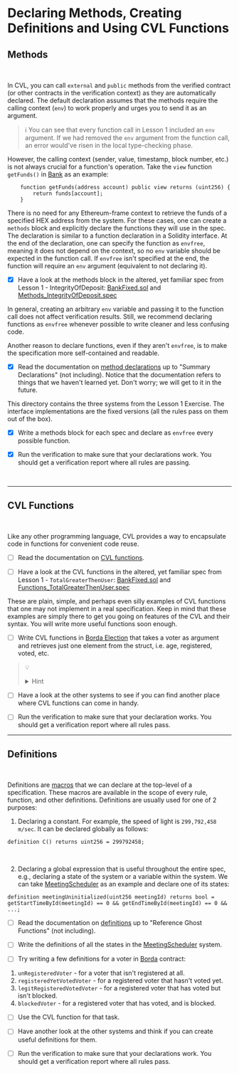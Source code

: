 # Declaring Methods, Creating Definitions and Using CVL Functions

## Methods

</br>

In CVL, you can call `external` and `public` methods from the verified contract (or other contracts in the verification context) as they are automatically declared. The default declaration assumes that the methods require the calling context (`env`) to work properly and urges you to send it as an argument. 

> :information_source: You can see that every function call in Lesson 1 included an `env` argument. If we had removed the `env` argument from the function call, an error would've risen in the local type-checking phase.

However, the calling context (sender, value, timestamp, block number, etc.) is not always crucial for a function's operation. Take the `view` function `getFunds()` in [Bank](LessonExamples/Methods.sol) as an example:

```
	function getFunds(address account) public view returns (uint256) {
		return funds[account];
	}
```

There is no need for any Ethereum-frame context to retrieve the funds of a specified HEX address from the system.
For these cases, one can create a `methods` block and explicitly declare the functions they will use in the spec. The declaration is similar to a function declaration in a Solidity interface. At the end of the declaration, one can specify the function as `envfree`, meaning it does not depend on the context, so no `env` variable should be expected in the function call. If `envfree` isn't specified at the end, the function will require an `env` argument (equivalent to not declaring it).

- [x] Have a look at the methods block in the altered, yet familiar spec from Lesson 1 - IntegrityOfDeposit: [BankFixed.sol](LessonExamples/BankFixed.sol) and [Methods_IntegrityOfDeposit.spec](LessonExamples/Methods_IntegrityOfDeposit.spec)

In general, creating an arbitrary `env` variable and passing it to the function call does not affect verification results. Still, we recommend declaring functions as `envfree` whenever possible to write cleaner and less confusing code.

Another reason to declare functions, even if they aren't `envfree`, is to make the specification more self-contained and readable. 

- [x] Read the documentation on [method declarations](https://certora.atlassian.net/wiki/spaces/CPD/pages/181960777/Method+Declarations) up to "Summary Declarations" (not including). Notice that the documentation refers to things that we haven't learned yet. Don't worry; we will get to it in the future.

This directory contains the three systems from the Lesson 1 Exercise. The interface implementations are the fixed versions (all the rules pass on them out of the box).

- [x] Write a methods block for each spec and declare as `envfree` every possible function.

- [x] Run the verification to make sure that your declarations work. You should get a verification report where all rules are passing.

</br>

---

## CVL Functions

</br>

Like any other programming language, CVL provides a way to encapsulate code in functions for convenient code reuse.

- [ ] Read the documentation on [CVL functions](https://certora.atlassian.net/wiki/spaces/CPD/pages/238846033/CVL+Functions). 

- [ ] Have a look at the CVL functions in the altered, yet familiar spec from Lesson 1 - `TotalGreaterThenUser`: [BankFixed.sol](LessonExamples/BankFixed.sol) and [Functions_TotalGreaterThenUser.spec](LessonExamples/Functions_TotalGreaterThenUser.spec)

These are plain, simple, and perhaps even silly examples of CVL functions that one may not implement in a real specification. Keep in mind that these examples are simply there to get you going on features of the CVL and their syntax. You will write more useful functions soon enough.

- [ ] Write CVL functions in [Borda Election](Borda) that takes a voter as argument and retrieves just one element from the struct, i.e. age, registered, voted, etc.

> :bulb: 
> <details>
>  <summary>Hint</summary>
> Look at the use of `getFullVoterDetails` in `onceBlackListedNotOut`. you can export this assignment to a CVL function that will retrieve a single element that you need.
></details>

- [ ] Have a look at the other systems to see if you can find another place where CVL functions can come in handy.

- [ ] Run the verification to make sure that your declaration works. You should get a verification report where all rules pass.

---

## Definitions

</br>

Definitions are [macros](https://en.wikipedia.org/wiki/Macro_(computer_science)) that we can declare at the top-level of a specification. These macros are available in the scope of every rule, function, and other definitions.
Definitions are usually used for one of 2 purposes:

1. Declaring a constant. For example, the speed of light is `299,792,458 m/sec`. It can be declared globally as follows:

```
definition C() returns uint256 = 299792458;
``` 

</br>

2. Declaring a global expression that is useful throughout the entire spec, e.g., declaring a state of the system or a variable within the system. We can take [MeetingScheduler](MeetingScheduler) as an example and declare one of its states:

```
definition meetingUninitialized(uint256 meetingId) returns bool = getStartTimeById(meetingId) == 0 && getEndTimeById(meetingId) == 0 && ...;
```

- [ ] Read the documentation on [definitions](https://certora.atlassian.net/wiki/spaces/CPD/pages/41156868/Definitions) up to "Reference Ghost Functions" (not including).

- [ ] Write the definitions of all the states in the [MeetingScheduler](MeetingScheduler) system.

- [ ] Try writing a few definitions for a voter in [Borda](Borda) contract:
1. `unRegisteredVoter` - for a voter that isn't registered at all.
2. `registeredYetVotedVoter` - for a registered voter that hasn't voted yet.
3. `legitRegisteredVotedVoter` - for a registered voter that has voted but isn't blocked.
4. `blockedVoter` - for a registered voter that has voted, and is blocked.
- [ ] Use the CVL function for that task.

- [ ] Have another look at the other systems and think if you can create useful definitions for them.

- [ ] Run the verification to make sure that your declarations work. You should get a verification report where all rules pass.
